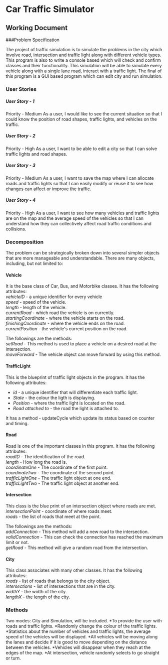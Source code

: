 # Car Traffic Simulator
## Working Document

###Problem Specification

The project of traffic simulation is to simulate the problems in the city which involve road, intersection and traffic 
light along with different vehicle types. This program is also to write a console based which will check and confirm 
classes and their functionality. This simulation will be able to simulate every  vehicle along with a single lane road,
interact with a traffic light. The final of this program is a GUI based program which can edit city and run simulation.

### User Stories

##### User Story - 1
Priority - Medium
As a user, I would like to see the current situation so that I could know the position of road shapes, traffic lights, 
and vehicles on the traffic.

##### User Story - 2
Priority - High
As a user, I want to be able to edit a city so that I can solve traffic lights and road shapes.

##### User Story - 3
Priority - Medium
As a user, I want to save the map where I can allocate roads and traffic lights so that I can easily
modify or reuse it to see how changes can affect or improve the traffic.

##### User Story - 4
Priority - High
As a user, I want to see how many vehicles and traffic lights are on the map and the average
speed of the vehicles so that I can understand how they can collectively affect road traffic
conditions and collisions.
### Decomposition
The problem can be strategically broken down into several simpler objects that are more manageable and understandable.
There are many objects, including, but not limited to:
#### Vehicle ####
It is the base class of Car, Bus, and Motorbike classes.  It has the following attributes:<br>
*vehicleID* - a unique identifier for every vehicle<br>
*speed* - speed of the vehicle.<br>
*length* - length of the vehicle.<br>
*currentRoad* - which road the vehicle is on currently.<br>
*startingCoordinate* - where the vehicle starts on the road.<br>
*finishingCoordinate* - where the vehicle ends on the road.<br>
*currentPosition* - the vehicle's current position on the road.<br>

The followings are the methods:<br>
*setRoad* - This method is used to place a vehicle on a desired road at the intersection.<br>
*moveForward* - The vehicle object can move forward by using this method.<br>

#### TrafficLight ####
This is the blueprint of traffic light objects in the program.  It has the following attributes:<br>
- *id* - a unique identifier that will differentiate each traffic light.
- *State* - the colour the ligth is displaying.
- *Position* - where the traffic light is located on the road.
- *Road attached to* - the road the light is attached to.

It has a method - updateCycle which update its status based on counter and timing.

#### Road ####
Road is one of the important classes in this program.  It has the following attributes:<br>
*roadID* - The identification of the road.<br>
*length* - How long the road is.<br>
*coordinateOne* - The coordinate of the first point.<br>
*coordinateTwo* - The coordinate of the second point.<br>
*trafficLightOne* - The traffic light object at one end.<br>
*trafficLightTwo* - The traffic light object at another end.<br>

#### Intersection ####
This class is the blue print of an intersection object where roads are met.
*intersectionPoint* - coordinate of where roads meet.<br>
*roads* - the list of roads that meet at the point.<br>

The followings are the methods:<br>
*addConnection* - This method will add a new road to the intersection.<br>
*validConnection* - This can check the connection has reached the maximum limit or not.<br>
*getRoad* - This method will give a random road from the intersection.<br>

#### City ####
This class associates with many other classes.  It has the following attributes:<br>
*roads* - list of roads that belongs to the city object.<br>
*intersections* - list of intersections that are in the city.<br>
*widthY* - the width of the city.<br>
*lengthX* - the length of the city.<br>

### Methods ###
Two modes: City and Simulation, will be included.
*To provide the user with roads and traffic lights.
*Randomly change the colour of the traffic lights.
*Statistics about the number of vehicles and traffic lights, the average speed of the
vehicles will be displayed.
*All vehicles will be moving along the lanes and decide if it is good to move depending
on the distance between the vehicles.
*Vehicles will disappear when they reach at the edges of the map.
*At intersection, vehicle randomly selects to go straight or turn.
